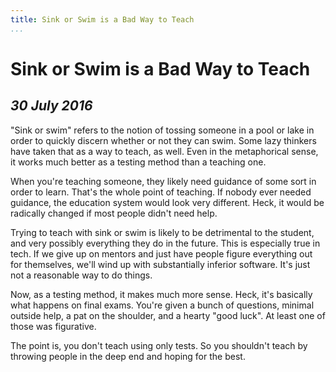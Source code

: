 ```yaml
---
title: Sink or Swim is a Bad Way to Teach
...
```


Sink or Swim is a Bad Way to Teach
==================================

*30 July 2016*
--------------

"Sink or swim" refers to the notion of tossing someone in a pool or lake in order to quickly discern whether or not they can swim.
Some lazy thinkers have taken that as a way to teach, as well.
Even in the metaphorical sense, it works much better as a testing method than a teaching one.

When you're teaching someone, they likely need guidance of some sort in order to learn.
That's the whole point of teaching.
If nobody ever needed guidance, the education system would look very different.
Heck, it would be radically changed if most people didn't need help.

Trying to teach with sink or swim is likely to be detrimental to the student, and very possibly everything they do in the future.
This is especially true in tech.
If we give up on mentors and just have people figure everything out for themselves, we'll wind up with substantially inferior software.
It's just not a reasonable way to do things.

Now, as a testing method, it makes much more sense.
Heck, it's basically what happens on final exams.
You're given a bunch of questions, minimal outside help, a pat on the shoulder, and a hearty "good luck".
At least one of those was figurative.

The point is, you don't teach using only tests.
So you shouldn't teach by throwing people in the deep end and hoping for the best.
